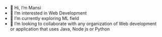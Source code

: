 - 👋 Hi, I’m Mansi
- 👀 I’m interested in Web Development
- 🌱 I’m currently exploring ML field
- 💞️ I’m looking to collaborate with any organization of Web development or application that uses Java, Node js or Python


<!---
maansiii/maansiii is a ✨ special ✨ repository because its `README.md` (this file) appears on your GitHub profile.
You can click the Preview link to take a look at your changes.
--->

